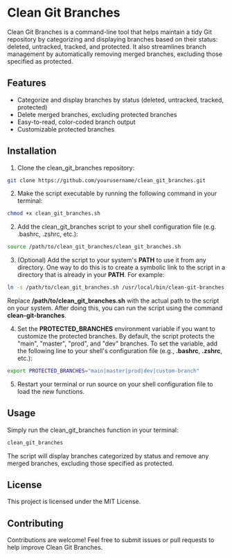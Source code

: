 # Clean Git Branches

Clean Git Branches is a command-line tool that helps maintain a tidy Git repository by categorizing and displaying branches based on their status: deleted, untracked, tracked, and protected. It also streamlines branch management by automatically removing merged branches, excluding those specified as protected.

## Features

- Categorize and display branches by status (deleted, untracked, tracked, protected)
- Delete merged branches, excluding protected branches
- Easy-to-read, color-coded branch output
- Customizable protected branches

## Installation

1. Clone the clean_git_branches repository:

```bash
git clone https://github.com/yourusername/clean_git_branches.git
```

2. Make the script executable by running the following command in your terminal:

```bash
chmod +x clean_git_branches.sh
```

2. Add the clean_git_branches script to your shell configuration file (e.g. .bashrc, .zshrc, etc.):

```bash
source /path/to/clean_git_branches/clean_git_branches.sh
```

3. (Optional) Add the script to your system's **PATH** to use it from any directory. One way to do this is to create a symbolic link to the script in a directory that is already in your **PATH**. For example:

```bash
ln -s /path/to/clean_git_branches.sh /usr/local/bin/clean-git-branches
```

Replace **/path/to/clean_git_branches.sh** with the actual path to the script on your system. After doing this, you can run the script using the command **clean-git-branches**.

4. Set the **PROTECTED_BRANCHES** environment variable if you want to customize the protected branches. By default, the script protects the "main", "master", "prod", and "dev" branches. To set the variable, add the following line to your shell's configuration file (e.g., **.bashrc**, **.zshrc**, etc.):

```bash
export PROTECTED_BRANCHES="main|master|prod|dev|custom-branch"
```

5. Restart your terminal or run source on your shell configuration file to load the new functions.

## Usage

Simply run the clean_git_branches function in your terminal:

```bash
clean_git_branches
```

The script will display branches categorized by status and remove any merged branches, excluding those specified as protected.

## License

This project is licensed under the MIT License.

## Contributing

Contributions are welcome! Feel free to submit issues or pull requests to help improve Clean Git Branches.
